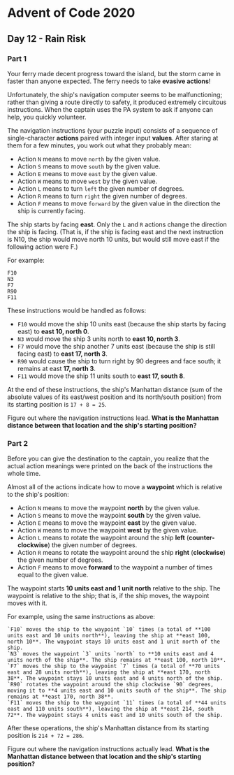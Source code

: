 # Advent of Code 2020

## Day 12  - Rain Risk

### Part 1

Your ferry made decent progress toward the island, but the storm came in faster than anyone expected. The ferry needs to take **evasive actions**!

Unfortunately, the ship's navigation computer seems to be malfunctioning; rather than giving a route directly to safety, it produced extremely circuitous instructions. When the captain uses the PA system to ask if anyone can help, you quickly volunteer.

The navigation instructions (your puzzle input) consists of a sequence of single-character **actions** paired with integer input **values**. After staring at them for a few minutes, you work out what they probably mean:

  * Action `N` means to move `north` by the given value.
  * Action `S` means to move `south` by the given value.
  * Action `E` means to move `east` by the given value.
  * Action `W` means to move `west` by the given value.
  * Action `L` means to turn `left` the given number of degrees.
  * Action `R` means to turn `right` the given number of degrees.
  * Action `F` means to move `forward` by the given value in the direction the ship is currently facing.

The ship starts by facing **east**. Only the `L` and `R` actions change the direction the ship is facing. (That is, if the ship is facing east and the next instruction is N10, the ship would move north 10 units, but would still move east if the following action were F.)

For example:

```
F10
N3
F7
R90
F11
```

These instructions would be handled as follows:

  * `F10` would move the ship 10 units east (because the ship starts by facing east) to **east 10, north 0**.
  * `N3` would move the ship 3 units north to **east 10, north 3**.
  * `F7` would move the ship another 7 units east (because the ship is still facing east) to **east 17, north 3**.
  * `R90` would cause the ship to turn right by 90 degrees and face south; it remains at east **17, north 3**.
  * `F11` would move the ship 11 units south to **east 17, south 8**.

At the end of these instructions, the ship's Manhattan distance (sum of the absolute values of its east/west position and its north/south position) from its starting position is `17 + 8 = 25`.

Figure out where the navigation instructions lead. **What is the Manhattan distance between that location and the ship's starting position?**

### Part 2

Before you can give the destination to the captain, you realize that the actual action meanings were printed on the back of the instructions the whole time.

Almost all of the actions indicate how to move a **waypoint** which is relative to the ship's position:

  * Action `N` means to move the waypoint **north** by the given value.
  * Action `S` means to move the waypoint **south** by the given value.
  * Action `E` means to move the waypoint **east** by the given value.
  * Action `W` means to move the waypoint **west** by the given value.
  * Action `L` means to rotate the waypoint around the ship **left** (**counter-clockwise**) the given number of degrees.
  * Action `R` means to rotate the waypoint around the ship **right** (**clockwise**) the given number of degrees.
  * Action `F` means to move **forward** to the waypoint a number of times equal to the given value.

The waypoint starts **10 units east and 1 unit north** relative to the ship. The waypoint is relative to the ship; that is, if the ship moves, the waypoint moves with it.

For example, using the same instructions as above:

    `F10` moves the ship to the waypoint `10` times (a total of **100 units east and 10 units north**), leaving the ship at **east 100, north 10**. The waypoint stays 10 units east and 1 unit north of the ship.
    `N3` moves the waypoint `3` units `north` to **10 units east and 4 units north of the ship**. The ship remains at **east 100, north 10**.
    `F7` moves the ship to the waypoint `7` times (a total of **70 units east and 28 units north**), leaving the ship at **east 170, north 38**. The waypoint stays 10 units east and 4 units north of the ship.
    `R90` rotates the waypoint around the ship clockwise `90` degrees, moving it to **4 units east and 10 units south of the ship**. The ship remains at **east 170, north 38**.
    `F11` moves the ship to the waypoint `11` times (a total of **44 units east and 110 units south**), leaving the ship at **east 214, south 72**. The waypoint stays 4 units east and 10 units south of the ship.

After these operations, the ship's Manhattan distance from its starting position is `214 + 72 = 286`.

Figure out where the navigation instructions actually lead. **What is the Manhattan distance between that location and the ship's starting position?**
